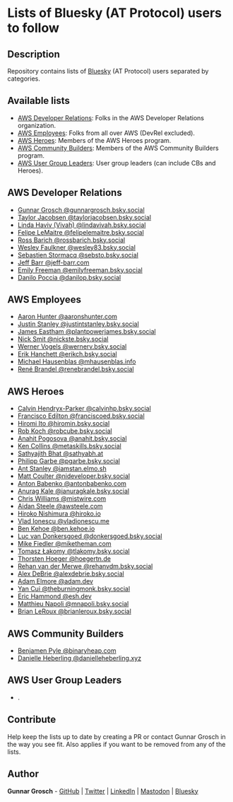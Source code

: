 # Lists of Bluesky (AT Protocol) users to follow

## Description

Repository contains lists of [Bluesky](https://bsky.app/) (AT Protocol) users separated by categories.

## Available lists

- [AWS Developer Relations](#aws-developer-relations): Folks in the AWS Developer Relations organization.
- [AWS Employees](#aws-employees): Folks from all over AWS (DevRel excluded).
- [AWS Heroes](#aws-heroes): Members of the AWS Heroes program.
- [AWS Community Builders](#aws-community-builders): Members of the AWS Community Builders program.
- [AWS User Group Leaders](#aws-user-group-leaders): User group leaders (can include CBs and Heroes).

## AWS Developer Relations

- [Gunnar Grosch @gunnargrosch.bsky.social](https://bsky.app/profile/gunnargrosch.bsky.social)
- [Taylor Jacobsen @taylorjacobsen.bsky.social](https://bsky.app/profile/taylorjacobsen.bsky.social)
- [Linda Haviv (Vivah) @lindavivah.bsky.social](https://bsky.app/profile/lindavivah.bsky.social)
- [Felipe LeMaitre @felipelemaitre.bsky.social](https://bsky.app/profile/felipelemaitre.bsky.social)
- [Ross Barich @rossbarich.bsky.social](https://bsky.app/profile/rossbarich.bsky.social)
- [Wesley Faulkner @wesley83.bsky.social](https://bsky.app/profile/wesley83.bsky.social)
- [Sebastien Stormacq @sebsto.bsky.social](https://bsky.app/profile/sebsto.bsky.social)
- [Jeff Barr @jeff-barr.com](https://bsky.app/profile/jeff-barr.com)
- [Emily Freeman @emilyfreeman.bsky.social](https://bsky.app/profile/emilyfreeman.bsky.social)
- [Danilo Poccia @danilop.bsky.social](https://bsky.app/profile/danilop.bsky.social)

## AWS Employees

- [Aaron Hunter @aaronshunter.com](https://bsky.app/profile/aaronshunter.com)
- [Justin Stanley @justintstanley.bsky.social](https://bsky.app/profile/justintstanley.bsky.social)
- [James Eastham @plantpowerjames.bsky.social](https://bsky.app/profile/plantpowerjames.bsky.social)
- [Nick Smit @nickste.bsky.social](https://bsky.app/profile/nickste.bsky.social)
- [Werner Vogels @wernerv.bsky.social](https://bsky.app/profile/wernerv.bsky.social)
- [Erik Hanchett @erikch.bsky.social](https://bsky.app/profile/erikch.bsky.social)
- [Michael Hausenblas @mhausenblas.info](https://bsky.app/profile/mhausenblas.info)
- [René Brandel @renebrandel.bsky.social](https://bsky.app/profile/renebrandel.bsky.social)

## AWS Heroes

- [Calvin Hendryx-Parker @calvinhp.bsky.social](https://bsky.app/profile/calvinhp.bsky.social)
- [Francisco Edilton @franciscoed.bsky.social](https://bsky.app/profile/franciscoed.bsky.social)
- [Hiromi Ito @hiromin.bsky.social](https://bsky.app/profile/hiromin.bsky.social)
- [Rob Koch @robcube.bsky.social](https://bsky.app/profile/robcube.bsky.social)
- [Anahit Pogosova @anahit.bsky.social](https://bsky.app/profile/anahit.bsky.social)
- [Ken Collins @metaskills.bsky.social](https://bsky.app/profile/metaskills.bsky.social)
- [Sathyajith Bhat @sathyabh.at](https://bsky.app/profile/sathyabh.at)
- [Philipp Garbe @pgarbe.bsky.social](https://bsky.app/profile/pgarbe.bsky.social)
- [Ant Stanley @iamstan.elmo.sh](https://bsky.app/profile/iamstan.elmo.sh)
- [Matt Coulter @nideveloper.bsky.social](https://bsky.app/profile/nideveloper.bsky.social)
- [Anton Babenko @antonbabenko.com](https://bsky.app/profile/antonbabenko.com)
- [Anurag Kale @ianuragkale.bsky.social](https://bsky.app/profile/ianuragkale.bsky.social)
- [Chris Williams @mistwire.com](https://bsky.app/profile/mistwire.com)
- [Aidan Steele @awsteele.com](https://bsky.app/profile/awsteele.com)
- [Hiroko Nishimura @hiroko.io](https://bsky.app/profile/hiroko.io)
- [Vlad Ionescu @vladionescu.me](https://bsky.app/profile/vladionescu.me)
- [Ben Kehoe @ben.kehoe.io](https://bsky.app/profile/ben.kehoe.io)
- [Luc van Donkersgoed @donkersgoed.bsky.social](https://bsky.app/profile/donkersgoed.bsky.social)
- [Mike Fiedler @miketheman.com](https://bsky.app/profile/miketheman.com)
- [Tomasz Łakomy @tlakomy.bsky.social](https://bsky.app/profile/tlakomy.bsky.social)
- [Thorsten Hoeger @hoegertn.de](https://bsky.app/profile/hoegertn.de)
- [Rehan van der Merwe @rehanvdm.bsky.social](https://bsky.app/profile/rehanvdm.bsky.social)
- [Alex DeBrie @alexdebrie.bsky.social](https://bsky.app/profile/alexdebrie.bsky.social)
- [Adam Elmore @adam.dev](https://bsky.app/profile/adam.dev)
- [Yan Cui @theburningmonk.bsky.social](https://bsky.app/profile/theburningmonk.bsky.social)
- [Eric Hammond @esh.dev](https://bsky.app/profile/esh.dev)
- [Matthieu Napoli @mnapoli.bsky.social](https://bsky.app/profile/mnapoli.bsky.social)
- [Brian LeRoux @brianleroux.bsky.social](https://bsky.app/profile/brianleroux.bsky.social)

## AWS Community Builders

- [Benjamen Pyle @binaryheap.com](https://bsky.app/profile/binaryheap.com)
- [Danielle Heberling @danielleheberling.xyz](https://bsky.app/profile/danielleheberling.xyz)

## AWS User Group Leaders

- .

## Contribute

Help keep the lists up to date by creating a PR or contact Gunnar Grosch in the way you see fit. Also applies if you want to be removed from any of the lists.

## Author

**Gunnar Grosch** - [GitHub](https://github.com/gunnargrosch) | [Twitter](https://twitter.com/gunnargrosch) | [LinkedIn](https://www.linkedin.com/in/gunnargrosch/) | [Mastodon](https://hachyderm.io/@gunnargrosch) | [Bluesky](https://bsky.app/profile/gunnargrosch.bsky.social)